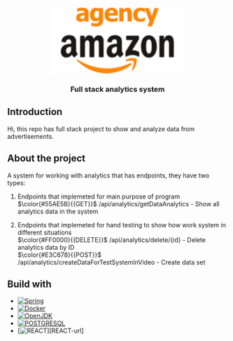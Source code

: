 <br />
<div align="center">
  <a href="https://github.com/DaniilZotin/Spring-users-system">
    <img src="Images/logo.png" alt="Logo" width="300" height="150">
  </a>

<h3 align="center" >Full stack analytics system</h3>

</div>

## Introduction
Hi, this repo has full stack project to show and analyze data from advertisements.


## About the project
A system for working with analytics that has endpoints, they have two types:

1. Endpoints that implemeted for main purpose of program<br/>
$\color{#55AE5B}{{GET}}$ /api/analytics/getDataAnalytics - Show all analytics data in the system<br/>

2. Endpoints that implemeted for hand testing to show how work system in different situations<br/>
$\color{#FF0000}{{DELETE}}$ /api/analytics/delete/{id} - Delete analytics data by ID<br/>
$\color{#E3C678}{{POST}}$ /api/analytics/createDataForTestSystemInVideo - Create data set<br/>

## Build with
* [![Spring][Spring]][Spring-url]
* [![Docker][Docker]][Docker-url]
* [![OpenJDK][OpenJDK]][Docker-url]
* [![POSTGRESQL][POSTGRESQL]][POSTGRESQL-url]
* [![REACT][REACT]][REACT-url]





































[Spring]: https://img.shields.io/badge/Spring-6DB33F?style=for-the-badge&logo=spring&logoColor=white
[Spring-url]: https://spring.io/projects/spring-framework

[Docker]: https://img.shields.io/badge/Docker-2496ED?style=for-the-badge&logo=docker&logoColor=white
[Docker-url]: https://www.docker.com/

[OpenJDK]: https://img.shields.io/badge/OpenJDK-000000?style=for-the-badge&logo=openjdk&logoColor=white
[OpenJDK-url]: https://www.docker.com/

[POSTGRESQL]: https://img.shields.io/badge/postgresql-4169E1?style=for-the-badge&logo=postgresql&logoColor=white
[POSTGRESQL-url]: https://www.docker.com/

[REACT]: https://img.shields.io/badge/react-4169E1?style=for-the-badge&logo=react&logoColor=white
[POSTGRESQL-url]: https://www.docker.com/



